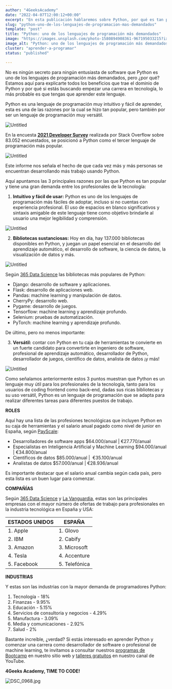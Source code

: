 ```yaml
---
author: "4GeeksAcademy"
date: "2022-04-07T12:00:12+00:00"
excerpt: "En esta publicación hablaremos sobre Python, por qué es tan popular, sus bibliotecas, y los principales trabajos que incluyen Python en su caja de herramientas."
slug: "python-uno-de-los-lenguajes-de-programacion-mas-demandados"
template: "post"
title: "Python: uno de los lenguajes de programación más demandados"
image: "https://images.unsplash.com/photo-1580894908361-967195033215?ixlib=rb-1.2.1&ixid=MnwxMjA3fDB8MHxwaG90by1wYWdlfHx8fGVufDB8fHx8&auto=format&fit=crop&w=870&q=80"
image_alt: "Python: uno de los lenguajes de programación más demandados"
cluster: "aprender-a-programar"
status: "published"

---
```


No es ningún secreto para ningún entusiasta de software que Python es uno de los lenguajes de programación más demandados, pero ¿por qué? Estamos aquí para explicarte todos los beneficios que trae el dominio de Python y por qué si estás buscando empezar una carrera en tecnología, lo más probable es que tengas que aprender este lenguaje.

Python es una lenguaje de programación muy intuitivo y fácil de aprender, esta es una de las razones por la cual se hizo tan popular, pero también por ser un lenguaje de programación muy versátil.

![Untitled](https://images.unsplash.com/photo-1556761175-b413da4baf72?ixlib=rb-1.2.1&ixid=MnwxMjA3fDB8MHxwaG90by1wYWdlfHx8fGVufDB8fHx8&auto=format&fit=crop&w=774&q=80)

En la encuesta [**2021 Developer Survey**](https://insights.stackoverflow.com/survey/2021#overview) realizada por Stack Overflow sobre 83.052 encuestados, se posicionó a Python como el tercer lenguaje de programación más popular.

![Untitled](https://images.unsplash.com/photo-1515879218367-8466d910aaa4?ixlib=rb-1.2.1&ixid=MnwxMjA3fDB8MHxwaG90by1wYWdlfHx8fGVufDB8fHx8&auto=format&fit=crop&w=869&q=80)

Este informe nos señala el hecho de que cada vez más y más personas se encuentran desarrollando más trabajo usando Python.

Aquí apuntamos las 3 principales razones por las que Python es tan popular y tiene una gran demanda entre los profesionales de la tecnología:

1. **Intuitivo y fácil de usar:** Python es uno de los lenguajes de programación más fáciles de adoptar, incluso si no cuentas con experiencia profesional. El uso de espacios en blanco significativos y sintaxis amigable de este lenguaje tiene como objetivo brindarle al usuario una mejor legibilidad y comprensión.

![Untitled](https://images.unsplash.com/photo-1515378791036-0648a3ef77b2?ixlib=rb-1.2.1&ixid=MnwxMjA3fDB8MHxwaG90by1wYWdlfHx8fGVufDB8fHx8&auto=format&fit=crop&w=870&q=80)

2. **Bibliotecas sustanciosas:** Hoy en día, hay 137.000 bibliotecas disponibles en Python, y juegan un papel esencial en el desarrollo del aprendizaje automático, el desarrollo de software, la ciencia de datos, la visualización de datos y más.

![Untitled](https://miro.medium.com/max/1086/1*UL8ZWQvfhI6rvGhadaSuZw.gif)

Según [365 Data Science](https://365datascience.com/) las bibliotecas más populares de Python:

- Django: desarrollo de software y aplicaciones.
- Flask: desarrollo de aplicaciones web.
- Pandas: machine learning y manipulación de datos.
- CherryPy: desarrollo web.
- Pygame: desarrollo de juegos.
- Tensorflow: machine learning y aprendizaje profundo.
- Selenium: pruebas de automatización.
- PyTorch: machine learning y aprendizaje profundo.

De último, pero no menos importante:

3. **Versátil:** contar con Python en tu caja de herramientas te convierte en un fuerte candidato para convertirte en ingeniero de software, profesional de aprendizaje automático, desarrollador de Python, desarrollador de juegos, científico de datos, analista de datos ¡y más!

![Untitled](https://images.unsplash.com/photo-1648737962083-056c3e4a437d?ixlib=rb-1.2.1&ixid=MnwxMjA3fDF8MHxwaG90by1wYWdlfHx8fGVufDB8fHx8&auto=format&fit=crop&w=870&q=80)

Como señalamos anteriormente estos 3 puntos muestran que Python es un lenguaje muy útil para los profesionales de la tecnología, tanto para los usuarios de coding frontend como back-end, dadas sus ricas bibliotecas y su uso versátil, Python es un lenguaje de programación que se adapta para realizar diferentes tareas para diferentes puestos de trabajo.

**ROLES**

Aquí hay una lista de las profesiones tecnológicas que incluyen Python en su caja de herramientas y el salario anual pagado como nivel de junior en España, según [PayScale](https://www.payscale.com/):

- Desarrolladores de software apps $64.000/anual | €27.770/anual
- Especialistas en Inteligencia Artificial y Machine Learning $94.000/anual | €34.800/anual
- Científicos de datos $85.000/anual |  €35.100/anual
- Analistas de datos $57.000/anual | €28.936/anual

Es importante destacar que el salario anual cambia según cada país, pero esta lista es un buen lugar para comenzar.

<call-to-action button_text="Ver programa" button_link="/es/curso-de-programacion-desde-cero" background="rgba(0, 151, 205, 0.15)" title="Aprende los lenguajes de programación más demandados en la industria" text="Te invitamos a impulsar tu carrera, aprendiendo a programar con nuestro Programa Full Stack Developer."></call-to-action>

**COMPAÑÍAS**

Según [365 Data Science](https://365datascience.com/) y [La Vanguardia,](https://www.lavanguardia.com/) estas son las principales empresas con el mayor número de ofertas de trabajo para profesionales en la industria tecnológica en España y USA:

| ESTADOS UNIDOS    | ESPAÑA         | 
|-------------------|----------------|
| 1. Apple          | 1. Glovo       |
| 2. IBM            | 2. Cabify      | 
| 3. Amazon         | 3. Microsoft   | 
| 4. Tesla          | 4. Accenture   |
| 5. Facebook       | 5. Telefónica  |

**INDUSTRIAS**

Y estas son las industrias con la mayor demanda de programadores Python:

1. Tecnología - 18%
2. Finanzas - 9.95%
3. Educación - 5.15%
4. Servicios de consultoria y negocios - 4.29%
5. Manufactura - 3.09%
6. Media y comunicaciones - 2.92%
7. Salud - 2%

Bastante increíble, ¿verdad? Si estás interesado en aprender Python y comenzar una carrera como desarrollador de software o profesional de machine learning, te invitamos a consultar nuestros [programas de Bootcamp](https://4geeksacademy.com/es/inicio) en nuestro sitio web y [talleres gratuitos](https://www.youtube.com/watch?v=L4gAI6EqD7c) en nuestro canal de YouTube.

**4Geeks Academy, TIME TO CODE!**

![DSC_0968.jpg](https://breathecode.herokuapp.com/v1/media/file/dsc-0968-jpg?width=800)
